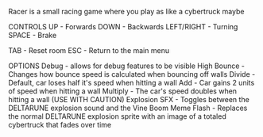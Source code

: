 Racer is a small racing game where you play as like a cybertruck maybe

CONTROLS
UP - Forwards
DOWN - Backwards
LEFT/RIGHT - Turning
SPACE - Brake

TAB - Reset room
ESC - Return to the main menu

OPTIONS
Debug - allows for debug features to be visible
High Bounce - Changes how bounce speed is calculated when bouncing off walls
	Divide - Default, car loses half it's speed when hitting a wall
	Add - Car gains 2 units of speed when hitting a wall
	Multiply - The car's speed doubles when hitting a wall (USE WITH CAUTION)
Explosion SFX - Toggles between the DELTARUNE explosion sound and the Vine Boom
Meme Flash - Replaces the normal DELTARUNE explosion sprite with an image of a totaled cybertruck that fades over time
